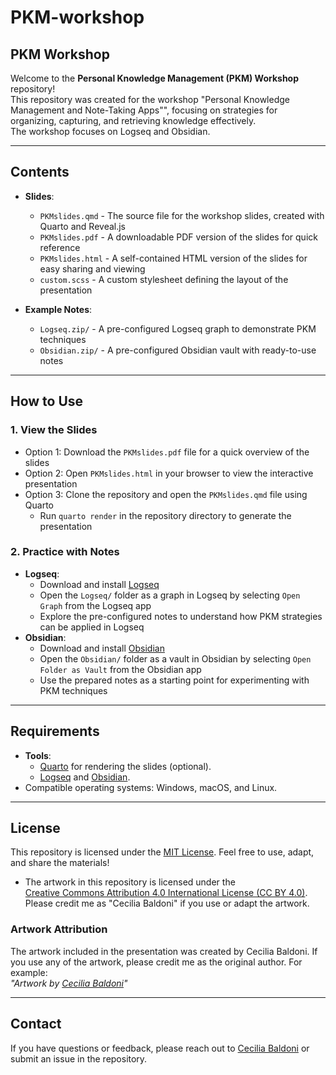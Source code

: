 # PKM-workshop

## PKM Workshop

Welcome to the **Personal Knowledge Management (PKM) Workshop** repository! <br>
This repository was created for the workshop "Personal Knowledge Management and Note-Taking Apps"", focusing on strategies for organizing, capturing, and retrieving knowledge effectively. <br>
The workshop focuses on Logseq and Obsidian.

---

## Contents

- **Slides**: 
  - `PKMslides.qmd` - The source file for the workshop slides, created with Quarto and Reveal.js
  - `PKMslides.pdf` - A downloadable PDF version of the slides for quick reference
  - `PKMslides.html` - A self-contained HTML version of the slides for easy sharing and viewing
  - `custom.scss` - A custom stylesheet defining the layout of the presentation

- **Example Notes**: 
  - `Logseq.zip/` - A pre-configured Logseq graph to demonstrate PKM techniques
  - `Obsidian.zip/` - A pre-configured Obsidian vault with ready-to-use notes

---

## How to Use

### **1. View the Slides**
- Option 1: Download the `PKMslides.pdf` file for a quick overview of the slides
- Option 2: Open `PKMslides.html` in your browser to view the interactive presentation
- Option 3: Clone the repository and open the `PKMslides.qmd` file using Quarto
  - Run `quarto render` in the repository directory to generate the presentation

### **2. Practice with Notes**
- **Logseq**:
  - Download and install [Logseq](https://logseq.com/)
  - Open the `Logseq/` folder as a graph in Logseq by selecting `Open Graph` from the Logseq app
  - Explore the pre-configured notes to understand how PKM strategies can be applied in Logseq
- **Obsidian**:
  - Download and install [Obsidian](https://obsidian.md/)
  - Open the `Obsidian/` folder as a vault in Obsidian by selecting `Open Folder as Vault` from the Obsidian app
  - Use the prepared notes as a starting point for experimenting with PKM techniques

---

## Requirements

- **Tools**:
  - [Quarto](https://quarto.org/docs/get-started/) for rendering the slides (optional).
  - [Logseq](https://logseq.com/) and [Obsidian](https://obsidian.md/).
- Compatible operating systems: Windows, macOS, and Linux.

---

## License

This repository is licensed under the [MIT License](LICENSE). Feel free to use, adapt, and share the materials!
- The artwork in this repository is licensed under the  
  [Creative Commons Attribution 4.0 International License (CC BY 4.0)](https://creativecommons.org/licenses/by/4.0/).  
  Please credit me as "Cecilia Baldoni" if you use or adapt the artwork.

### Artwork Attribution
The artwork included in the presentation was created by Cecilia Baldoni. If you use any of the artwork, please credit me as the original author. For example:  
*"Artwork by [Cecilia Baldoni](https://cecibaldoni.github.io/)"*

---

## Contact

If you have questions or feedback, please reach out to [Cecilia Baldoni](cbaldoni@ab.mpg.de) or submit an issue in the repository.
